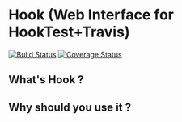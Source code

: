 Hook (Web Interface for HookTest+Travis)
====
[![Build Status](https://travis-ci.org/Capitains/Hook.svg?branch=master)](https://travis-ci.org/Capitains/Hook)
[![Coverage Status](https://coveralls.io/repos/github/Capitains/Hook/badge.svg?branch=master)](https://coveralls.io/github/Capitains/Hook?branch=master)

## What's Hook ?

## Why should you use it ?
